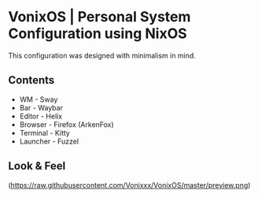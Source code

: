 # VonixOS | Personal System Configuration using NixOS
This configuration was designed with minimalism in mind.

## Contents
- WM       - Sway
- Bar      - Waybar
- Editor   - Helix
- Browser  - Firefox (ArkenFox)
- Terminal - Kitty
- Launcher - Fuzzel

## Look & Feel
(https://raw.githubusercontent.com/Vonixxx/VonixOS/master/preview.png)
